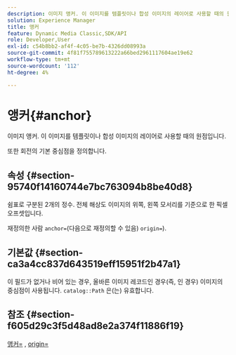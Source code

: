 ```yaml
---
description: 이미지 앵커. 이 이미지를 템플릿이나 합성 이미지의 레이어로 사용할 때의 원점입니다.
solution: Experience Manager
title: 앵커
feature: Dynamic Media Classic,SDK/API
role: Developer,User
exl-id: c54b8bb2-af4f-4c05-be7b-4326dd08993a
source-git-commit: 4f81f755789613222a66bed2961117604ae19e62
workflow-type: tm+mt
source-wordcount: '112'
ht-degree: 4%

---
```


# 앵커{#anchor}

이미지 앵커. 이 이미지를 템플릿이나 합성 이미지의 레이어로 사용할 때의 원점입니다.

또한 회전의 기본 중심점을 정의합니다.

## 속성 {#section-95740f14160744e7bc763094b8be40d8}

쉼표로 구분된 2개의 정수. 전체 해상도 이미지의 위쪽, 왼쪽 모서리를 기준으로 한 픽셀 오프셋입니다.

재정의한 사람 `anchor=`(다음으로 재정의할 수 있음) `origin=`).

## 기본값 {#section-ca3a4cc837d643519eff15951f2b47a1}

이 필드가 없거나 비어 있는 경우, 올바른 이미지 레코드인 경우(즉, 인 경우) 이미지의 중심점이 사용됩니다. `catalog::Path` 은(는) 유효합니다.

## 참조 {#section-f605d29c3f5d48ad8e2a374f11886f19}

[앵커=](/help/aem-is-ir-api/is-api/http-ref/image-serving-api-ref/c-http-protocol-reference/c-command-reference/r-anchor.md) , [origin=](/help/aem-is-ir-api/is-api/http-ref/image-serving-api-ref/c-http-protocol-reference/c-command-reference/r-origin.md)
